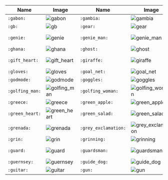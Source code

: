| Name | Image | Name | Image | Name | Image | Name | Image |
| --- | --- | --- | --- | --- | --- | --- | --- |
| `:gabon:` | ![gabon](https://github.githubassets.com/images/icons/emoji/unicode/1f1ec-1f1e6.png?v8) | `:gambia:` | ![gambia](https://github.githubassets.com/images/icons/emoji/unicode/1f1ec-1f1f2.png?v8) | `:game_die:` | ![game_die](https://github.githubassets.com/images/icons/emoji/unicode/1f3b2.png?v8) | `:garlic:` | ![garlic](https://github.githubassets.com/images/icons/emoji/unicode/1f9c4.png?v8) |
| `:gb:` | ![gb](https://github.githubassets.com/images/icons/emoji/unicode/1f1ec-1f1e7.png?v8) | `:gear:` | ![gear](https://github.githubassets.com/images/icons/emoji/unicode/2699.png?v8) | `:gem:` | ![gem](https://github.githubassets.com/images/icons/emoji/unicode/1f48e.png?v8) | `:gemini:` | ![gemini](https://github.githubassets.com/images/icons/emoji/unicode/264a.png?v8) |
| `:genie:` | ![genie](https://github.githubassets.com/images/icons/emoji/unicode/1f9de.png?v8) | `:genie_man:` | ![genie_man](https://github.githubassets.com/images/icons/emoji/unicode/1f9de-2642.png?v8) | `:genie_woman:` | ![genie_woman](https://github.githubassets.com/images/icons/emoji/unicode/1f9de-2640.png?v8) | `:georgia:` | ![georgia](https://github.githubassets.com/images/icons/emoji/unicode/1f1ec-1f1ea.png?v8) |
| `:ghana:` | ![ghana](https://github.githubassets.com/images/icons/emoji/unicode/1f1ec-1f1ed.png?v8) | `:ghost:` | ![ghost](https://github.githubassets.com/images/icons/emoji/unicode/1f47b.png?v8) | `:gibraltar:` | ![gibraltar](https://github.githubassets.com/images/icons/emoji/unicode/1f1ec-1f1ee.png?v8) | `:gift:` | ![gift](https://github.githubassets.com/images/icons/emoji/unicode/1f381.png?v8) |
| `:gift_heart:` | ![gift_heart](https://github.githubassets.com/images/icons/emoji/unicode/1f49d.png?v8) | `:giraffe:` | ![giraffe](https://github.githubassets.com/images/icons/emoji/unicode/1f992.png?v8) | `:girl:` | ![girl](https://github.githubassets.com/images/icons/emoji/unicode/1f467.png?v8) | `:globe_with_meridians:` | ![globe_with_meridians](https://github.githubassets.com/images/icons/emoji/unicode/1f310.png?v8) |
| `:gloves:` | ![gloves](https://github.githubassets.com/images/icons/emoji/unicode/1f9e4.png?v8) | `:goal_net:` | ![goal_net](https://github.githubassets.com/images/icons/emoji/unicode/1f945.png?v8) | `:goat:` | ![goat](https://github.githubassets.com/images/icons/emoji/unicode/1f410.png?v8) | `:goberserk:` | ![goberserk](https://github.githubassets.com/images/icons/emoji/goberserk.png?v8) |
| `:godmode:` | ![godmode](https://github.githubassets.com/images/icons/emoji/godmode.png?v8) | `:goggles:` | ![goggles](https://github.githubassets.com/images/icons/emoji/unicode/1f97d.png?v8) | `:golf:` | ![golf](https://github.githubassets.com/images/icons/emoji/unicode/26f3.png?v8) | `:golfing:` | ![golfing](https://github.githubassets.com/images/icons/emoji/unicode/1f3cc.png?v8) |
| `:golfing_man:` | ![golfing_man](https://github.githubassets.com/images/icons/emoji/unicode/1f3cc-2642.png?v8) | `:golfing_woman:` | ![golfing_woman](https://github.githubassets.com/images/icons/emoji/unicode/1f3cc-2640.png?v8) | `:gorilla:` | ![gorilla](https://github.githubassets.com/images/icons/emoji/unicode/1f98d.png?v8) | `:grapes:` | ![grapes](https://github.githubassets.com/images/icons/emoji/unicode/1f347.png?v8) |
| `:greece:` | ![greece](https://github.githubassets.com/images/icons/emoji/unicode/1f1ec-1f1f7.png?v8) | `:green_apple:` | ![green_apple](https://github.githubassets.com/images/icons/emoji/unicode/1f34f.png?v8) | `:green_book:` | ![green_book](https://github.githubassets.com/images/icons/emoji/unicode/1f4d7.png?v8) | `:green_circle:` | ![green_circle](https://github.githubassets.com/images/icons/emoji/unicode/1f7e2.png?v8) |
| `:green_heart:` | ![green_heart](https://github.githubassets.com/images/icons/emoji/unicode/1f49a.png?v8) | `:green_salad:` | ![green_salad](https://github.githubassets.com/images/icons/emoji/unicode/1f957.png?v8) | `:green_square:` | ![green_square](https://github.githubassets.com/images/icons/emoji/unicode/1f7e9.png?v8) | `:greenland:` | ![greenland](https://github.githubassets.com/images/icons/emoji/unicode/1f1ec-1f1f1.png?v8) |
| `:grenada:` | ![grenada](https://github.githubassets.com/images/icons/emoji/unicode/1f1ec-1f1e9.png?v8) | `:grey_exclamation:` | ![grey_exclamation](https://github.githubassets.com/images/icons/emoji/unicode/2755.png?v8) | `:grey_question:` | ![grey_question](https://github.githubassets.com/images/icons/emoji/unicode/2754.png?v8) | `:grimacing:` | ![grimacing](https://github.githubassets.com/images/icons/emoji/unicode/1f62c.png?v8) |
| `:grin:` | ![grin](https://github.githubassets.com/images/icons/emoji/unicode/1f601.png?v8) | `:grinning:` | ![grinning](https://github.githubassets.com/images/icons/emoji/unicode/1f600.png?v8) | `:guadeloupe:` | ![guadeloupe](https://github.githubassets.com/images/icons/emoji/unicode/1f1ec-1f1f5.png?v8) | `:guam:` | ![guam](https://github.githubassets.com/images/icons/emoji/unicode/1f1ec-1f1fa.png?v8) |
| `:guard:` | ![guard](https://github.githubassets.com/images/icons/emoji/unicode/1f482.png?v8) | `:guardsman:` | ![guardsman](https://github.githubassets.com/images/icons/emoji/unicode/1f482-2642.png?v8) | `:guardswoman:` | ![guardswoman](https://github.githubassets.com/images/icons/emoji/unicode/1f482-2640.png?v8) | `:guatemala:` | ![guatemala](https://github.githubassets.com/images/icons/emoji/unicode/1f1ec-1f1f9.png?v8) |
| `:guernsey:` | ![guernsey](https://github.githubassets.com/images/icons/emoji/unicode/1f1ec-1f1ec.png?v8) | `:guide_dog:` | ![guide_dog](https://github.githubassets.com/images/icons/emoji/unicode/1f9ae.png?v8) | `:guinea:` | ![guinea](https://github.githubassets.com/images/icons/emoji/unicode/1f1ec-1f1f3.png?v8) | `:guinea_bissau:` | ![guinea_bissau](https://github.githubassets.com/images/icons/emoji/unicode/1f1ec-1f1fc.png?v8) |
| `:guitar:` | ![guitar](https://github.githubassets.com/images/icons/emoji/unicode/1f3b8.png?v8) | `:gun:` | ![gun](https://github.githubassets.com/images/icons/emoji/unicode/1f52b.png?v8) | `:guyana:` | ![guyana](https://github.githubassets.com/images/icons/emoji/unicode/1f1ec-1f1fe.png?v8) |  |  |
